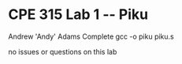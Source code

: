 # CPE 315 Lab 1 -- Piku

Andrew 'Andy' Adams
Complete
gcc -o piku piku.s

no issues or questions on this lab